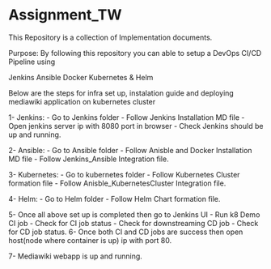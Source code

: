 # Assignment_TW

This Repository is a collection of Implementation documents.

Purpose:
By following this repository you can able to setup a DevOps CI/CD Pipeline using

Jenkins
Ansible
Docker 
Kubernetes &
Helm

Below are the steps for infra set up, instalation guide and deploying mediawiki application on kubernetes cluster

1- Jenkins:
    - Go to Jenkins folder 
    - Follow Jenkins Installation MD file
    - Open jenkins server ip with 8080 port in browser
    - Check Jenkins should be up and running. 

2- Ansible:
    - Go to Ansible folder 
    - Follow Anisble and Docker Installation MD file
    - Follow Jenkins_Ansible Integration file.
    
3- Kubernetes:
    - Go to kubernetes folder 
    - Follow Kubernetes Cluster formation file
    - Follow Anisble_KubernetesCluster Integration file.

4- Helm:
    - Go to Helm folder 
    - Follow Helm Chart formation file.
    
5- Once all above set up is completed then go to Jenkins UI 
    - Run k8 Demo CI job
    - Check for CI job status
    - Check for downstreaming CD job
    - Check for CD job status.
6- Once both CI and CD jobs are success then open host(node where container is up) ip with port 80. 

7- Mediawiki webapp is up and running. 
